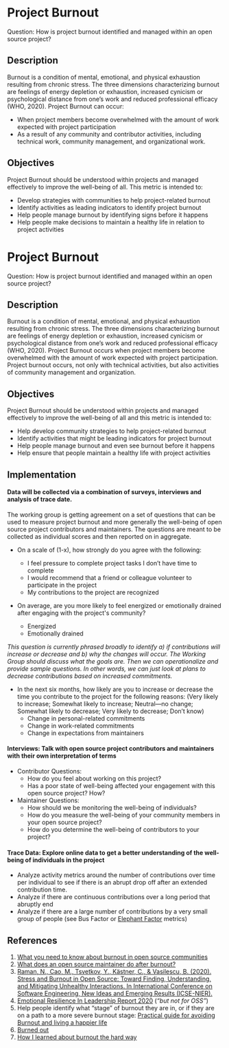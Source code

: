 # Project Burnout

Question: How is project burnout identified and managed within an open source project?


## Description

Burnout is a condition of mental, emotional, and physical exhaustion resulting from chronic stress. The three dimensions characterizing burnout are feelings of energy depletion or exhaustion, increased cynicism or psychological distance from one’s work and reduced professional efficacy (WHO, 2020). Project Burnout can occur:
* When project members become overwhelmed with the amount of work expected with project participation
* As a result of any community and contributor activities, including technical work, community management, and organizational work. 


## Objectives

Project Burnout should be understood within projects and managed effectively to improve the well-being of all. This metric is intended to:

*   Develop strategies with communities to help project-related burnout
*   Identify activities as leading indicators to identify project burnout
*   Help people manage burnout by identifying signs before it happens
*   Help people make decisions to maintain a healthy life in relation to project activities 


# Project Burnout

Question: How is project burnout identified and managed within an open source project?


## Description

Burnout is a condition of mental, emotional, and physical exhaustion resulting from chronic stress. The three dimensions characterizing burnout are feelings of energy depletion or exhaustion, increased cynicism or psychological distance from one’s work and reduced professional efficacy (WHO, 2020). Project Burnout occurs when project members become overwhelmed with the amount of work expected with project participation. Project burnout occurs, not only with technical activities, but also activities of community management and organization. 


## Objectives

Project Burnout should be understood within projects and managed effectively to improve the well-being of all and this metric is intended to:

*   Help develop community strategies to help project-related burnout
*   Identify activities that might be leading indicators for project burnout
*   Help people manage burnout and even see burnout before it happens
*   Help ensure that people maintain a healthy life with project activities 


## Implementation

#### Data will be collected via a combination of surveys, interviews and analysis of trace date.

The working group is getting agreement on a set of questions that can be used to measure project burnout and more generally the well-being of open source project contributors and maintainers. The questions are meant to be collected as individual scores and then reported on in aggregate.

* On a scale of (1-x), how strongly do you agree with the following:
  * I feel pressure to complete project tasks I don’t have time to complete
  * I would recommend that a friend or colleague volunteer to participate in the project
  * My contributions to the project are recognized
  
* On average, are you more likely to feel energized or emotionally drained after engaging with the project's community?
  * Energized
  * Emotionally drained


_This question is currently phrased broadly to identify a) if contributions will increase or decrease and b) why the changes will occur. The Working Group should discuss what the goals are. Then we can operationalize and provide sample questions. In other words, we can just look at plans to decrease contributions based on increased commitments._


* In the next six months, how likely are you to increase or decrease the time you contribute to the project for the following reasons: (Very likely to increase; Somewhat likely to increase; Neutral—no change; Somewhat likely to decrease; Very likely to decrease; Don’t know)
  * Change in personal-related commitments
  * Change in work-related commitments
  * Change in expectations from maintainers
    
#### Interviews: Talk with open source project contributors and maintainers with their own interpretation of terms
*   Contributor Questions:
    *   How do you feel about working on this project? 
    *   Has a poor state of well-being affected your engagement with this open source project? How? 
*   Maintainer Questions:
    *   How should we be monitoring the well-being of individuals?
    *   How do you measure the well-being of your community members in your open source project?
    *   How do you determine the well-being of contributors to your project?

#### Trace Data: Explore online data to get a better understanding of the well-being of individuals in the project
 * Analyze activity metrics around the number of contributions over time per individual to see if there is an abrupt drop off after an extended contribution time.
 * Analyze if there are continuous contributions over a long period that abruptly end 
 * Analyze if there are a large number of contributions by a very small group of people (see Bus Factor or [Elephant Factor](https://chaoss.community/metric-elephant-factor/) metrics)

## References

1. [What you need to know about burnout in open source communities](https://opensource.com/article/19/11/burnout-open-source-communities)
2. [What does an open source maintainer do after burnout?](https://www.infoworld.com/article/3563326/what-does-an-open-source-maintainer-do-after-burnout.html)
3. [Raman, N., Cao, M., Tsvetkov, Y., Kästner, C., & Vasilescu, B. (2020). Stress and Burnout in Open Source: Toward Finding, Understanding, and Mitigating Unhealthy Interactions. In International Conference on Software Engineering, New Ideas and Emerging Results (ICSE-NIER).](https://cmustrudel.github.io/papers/raman20toxicity.pdf)
4. [Emotional Resilience In Leadership Report 2020](https://docs.google.com/document/d/18FfZ86PGA_uSFf425EzKXAmiFQLFBPqjqPN7iu1TZRw/edit#) (_“but not for OSS”_)
5. Help people identify what “stage” of burnout they are in, or if they are on a path to a more severe burnout stage: [Practical guide for avoiding Burnout and living a happier life](https://opensource.com/business/15/12/avoid-burnout-live-happy)
6. [Burned out](https://www.scientificamerican.com/article/burned-out/)
7. [How I learned about burnout the hard way](https://opensource.com/article/20/3/burnout)
